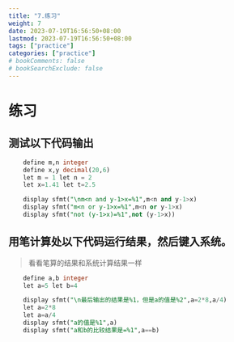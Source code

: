 ```yaml
---
title: "7.练习"
weight: 7
date: 2023-07-19T16:56:50+08:00
lastmod: 2023-07-19T16:56:50+08:00
tags: ["practice"]
categories: ["practice"]
# bookComments: false
# bookSearchExclude: false
---
```


# 练习

## 测试以下代码输出

```sql
    define m,n integer
    define x,y decimal(20,6)
    let m = 1 let n = 2
    let x=1.41 let t=2.5

    display sfmt("\nm<n and y-1>x=%1",m<n and y-1>x)
    display sfmt("m<n or y-1>x=%1",m<n or y-1>x)
    display sfmt("not (y-1>x)=%1",not (y-1>x))
```

## 用笔计算处以下代码运行结果，然后键入系统。

> 看看笔算的结果和系统计算结果一样

```sql
    define a,b integer
    let a=5 let b=4

    display sfmt("\n最后输出的结果是%1，但是a的值是%2",a=2*8,a/4)
    let a=2*8
    let a=a/4
    display sfmt("a的值是%1",a)
    display sfmt("a和b的比较结果是=%1",a==b)
```